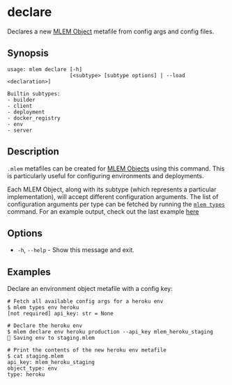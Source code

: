 # declare

Declares a new [MLEM Object](/doc/user-guide/basic-concepts#mlem-objects)
metafile from config args and config files.

## Synopsis

```usage
usage: mlem declare [-h]
                    [<subtype> [subtype options] | --load <declaration>]

Builtin subtypes:
- builder
- client
- deployment
- docker_registry
- env
- server
```

## Description

`.mlem` metafiles can be created for
[MLEM Objects](/doc/user-guide/basic-concepts#mlem-objects) using this command.
This is particularly useful for configuring environments and deployments.

Each MLEM Object, along with its subtype (which represents a particular
implementation), will accept different configuration arguments. The list of
configuration arguments per type can be fetched by running the
[`mlem types`](/doc/command-reference/types) command. For an example output,
check out the last example [here](/doc/command-reference/types#examples)

## Options

- `-h`, `--help` - Show this message and exit.

## Examples

Declare an environment object metafile with a config key:

```cli
# Fetch all available config args for a heroku env
$ mlem types env heroku
[not required] api_key: str = None

# Declare the heroku env
$ mlem declare env heroku production --api_key mlem_heroku_staging
💾 Saving env to staging.mlem

# Print the contents of the new heroku env metafile
$ cat staging.mlem
api_key: mlem_heroku_staging
object_type: env
type: heroku
```
